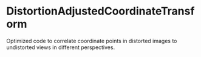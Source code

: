 # DistortionAdjustedCoordinateTransform
Optimized code to correlate coordinate points in distorted images to undistorted views in different perspectives.
